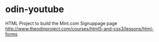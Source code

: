 # odin-youtube

HTML Project to build the Mint.com Signuppage page http://www.theodinproject.com/courses/html5-and-css3/lessons/html-forms